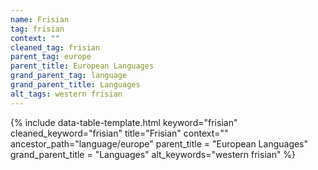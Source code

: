 ```yaml
---
name: Frisian
tag: frisian
context: ""
cleaned_tag: frisian
parent_tag: europe
parent_title: European Languages
grand_parent_tag: language
grand_parent_title: Languages
alt_tags: western frisian
---
```


{% include data-table-template.html 
  keyword="frisian" 
  cleaned_keyword="frisian" 
  title="Frisian"
  context=""
  ancestor_path="language/europe" 
  parent_title = "European Languages"
  grand_parent_title = "Languages"
  alt_keywords="western frisian"
%}


